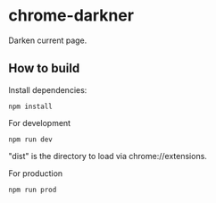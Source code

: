 # chrome-darkner

  Darken current page.

## How to build

  Install dependencies:

  ```Shell
  npm install
  ```

  For development

  ```Shell
  npm run dev
  ```

  "dist" is the directory to load via chrome://extensions.

  For production

  ```Shell
  npm run prod
  ```
